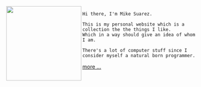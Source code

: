 <img align="left" height="200" src="http://msuarz.com/img/minime.png" />

```text
Hi there, I'm Mike Suarez. 

This is my personal website which is a collection the the things I like.
Which in a way should give an idea of whom I am. 

There's a lot of computer stuff since I consider myself a natural born programmer.
```

[more ...](https://github.com/msuarz/msuarz.github.com/wiki/_pages)
